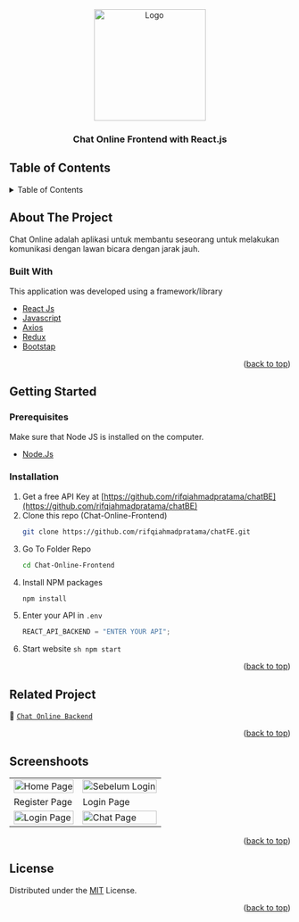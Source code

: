 <div id="top"></div>

<!-- HEADER -->
<div align="center">
  <a href="https://github.com/rifqiahmadpratama/chatFE">
    <img src="https://user-images.githubusercontent.com/72550248/202629132-9a549d7b-777b-4879-86a6-3a10652b84c3.png" alt="Logo" width="200px">
  </a>
  
  <h3 align="center">Chat Online Frontend with React.js</h3>
</div>

<!-- TABLE OF CONTENTS -->

## Table of Contents

<details>
  <summary>Table of Contents</summary>
  <ol>
    <li>
       <a href="#about-the-project">About The Project</a>
      <ul>
        <li><a href="#built-with">Built With</a></li>
      </ul>
    </li>
    <li>
       <a href="#getting-started">Getting Started</a>
      <ul>
        <li><a href="#prerequisites">Prerequisites</a></li>
        <li><a href="#installation">Installation</a></li>
      </ul>
    </li>
    <li><a href="#related-project">Related Project</a></li>
    <li><a href="#screenshoots">Screenshot</a></li>
    <li><a href="#contributing">Contributing</a></li>
    <li><a href="#our-team">Our Team</a></li>
    <li><a href="#license">License</a></li>
  </ol>
</details>

<!-- ABOUT THE PROJECT -->

## About The Project

Chat Online adalah aplikasi untuk membantu seseorang untuk melakukan komunikasi dengan lawan bicara dengan jarak jauh.

### Built With

This application was developed using a framework/library

- [React Js](https://reactjs.org/)
- [Javascript](https://www.javascript.com/)
- [Axios](https://axios-http.com/)
- [Redux](https://redux.js.org/)
- [Bootstap](https://getbootstrap.com)
<p align="right">(<a href="#top">back to top</a>)</p>

<!-- GETTING STARTED -->

## Getting Started

### Prerequisites

Make sure that Node JS is installed on the computer.

- [Node.Js](https://nodejs.org/en/download/)

### Installation

1. Get a free API Key at [https://github.com/rifqiahmadpratama/chatBE](https://github.com/rifqiahmadpratama/chatBE)
2. Clone this repo (Chat-Online-Frontend)
   ```sh
   git clone https://github.com/rifqiahmadpratama/chatFE.git
   ```
3. Go To Folder Repo
   ```sh
   cd Chat-Online-Frontend
   ```
4. Install NPM packages
   ```sh
   npm install
   ```
5. Enter your API in `.env`
   ```js
   REACT_API_BACKEND = "ENTER YOUR API";
   ```
6. Start website
`sh npm start `
<p align="right">(<a href="#top">back to top</a>)</p>

<!-- Related Project -->

## Related Project

:rocket: [`Chat Online Backend`](https://github.com/rifqiahmadpratama/chatBE)

<p align="right">(<a href="#top">back to top</a>)</p>

<!-- Screenshoots -->

## Screenshoots

<p align="center" display=flex>
<table>
  <tr>
    <td><image src="https://user-images.githubusercontent.com/72550248/202629132-9a549d7b-777b-4879-86a6-3a10652b84c3.png" alt="Home Page" width=100%></td>
    <td><image src="https://user-images.githubusercontent.com/72550248/202629320-e74b2f0e-742b-47a3-874e-7b8923e88da0.png" alt="Sebelum Login" width=100%/></td>
  </tr>
   <tr>
    <td>Register Page</td>
    <td>Login Page</td>
  </tr>
  
  <tr>
    <td><image src="https://user-images.githubusercontent.com/72550248/202629380-ec974d1d-a144-45e4-b94e-289fb91ffbb4.png" alt="Login Page" width=100% ></td>
    <td><image src="https://user-images.githubusercontent.com/72550248/202629431-ac117a0a-99c0-4b03-adb0-e4941d40b9d0.png" alt="Chat Page" width=100%/></td>
  </tr>
 
</table>

<p align="right">(<a href="#top">back to top</a>)</p>

<!-- CONTRIBUTING -->

## License

Distributed under the [MIT](/LICENSE) License.

<p align="right">(<a href="#top">back to top</a>)</p>
